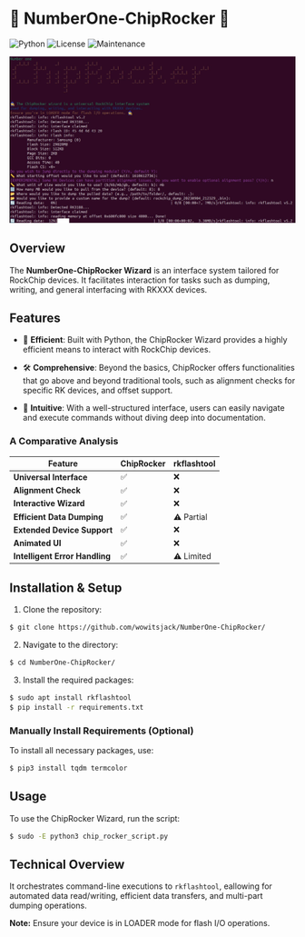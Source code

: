 
# 🧙 NumberOne-ChipRocker 🧙

![Python](https://img.shields.io/badge/Python-3.7%2B-brightgreen)
![License](https://img.shields.io/badge/License-MIT-blue.svg)
![Maintenance](https://img.shields.io/badge/Maintenance-Active-green.svg)

![Demo dumping operation.](demo.jpg)

## Overview

The **NumberOne-ChipRocker Wizard** is an interface system tailored for RockChip devices. It facilitates interaction for tasks such as dumping, writing, and general interfacing with RKXXX devices.

## Features

- 🚀 **Efficient**: Built with Python, the ChipRocker Wizard provides a highly efficient means to interact with RockChip devices.
  
- 🛠️ **Comprehensive**: Beyond the basics, ChipRocker offers functionalities that go above and beyond traditional tools, such as alignment checks for specific RK devices, and offset support.
  
- 🧠 **Intuitive**: With a well-structured interface, users can easily navigate and execute commands without diving deep into documentation.

### A Comparative Analysis

| Feature                        | ChipRocker       | rkflashtool      |
|--------------------------------|------------------|------------------|
| **Universal Interface**        | ✅               | ❌               |
| **Alignment Check**            | ✅               | ❌               |
| **Interactive Wizard**         | ✅               | ❌               |
| **Efficient Data Dumping**     | ✅               | ⚠️ Partial       |
| **Extended Device Support**    | ✅               | ❌               |
| **Animated UI**                | ✅               | ❌               |
| **Intelligent Error Handling** | ✅               | ⚠️ Limited       |

## Installation & Setup

1. Clone the repository:
```bash
$ git clone https://github.com/wowitsjack/NumberOne-ChipRocker/
```

2. Navigate to the directory:
```bash
$ cd NumberOne-ChipRocker/
```

3. Install the required packages:
```bash
$ sudo apt install rkflashtool
$ pip install -r requirements.txt
```

### Manually Install Requirements (Optional)

To install all necessary packages, use:
```bash
$ pip3 install tqdm termcolor
```

## Usage

To use the ChipRocker Wizard, run the script:
```bash
$ sudo -E python3 chip_rocker_script.py
```

## Technical Overview

It orchestrates command-line executions to `rkflashtool`, eallowing for automated data read/writing, efficient data transfers, and multi-part dumping operations.

**Note:** Ensure your device is in LOADER mode for flash I/O operations.
